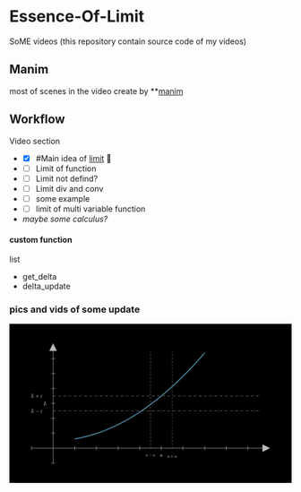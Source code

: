 # Essence-Of-Limit

SoME videos (this repository contain source code of my videos)

## Manim

most of scenes in the video create by **[manim](https://github.com/3b1b/manim)

## Workflow
Video section
- - [x] #Main idea of [limit](https://tutorial.math.lamar.edu/classes/calcI/defnoflimit.aspx) :tada:
- - [ ] Limit of function
- - [ ] Limit not defind?
- - [ ] Limit div and conv
- - [ ] some example
- - [ ] limit of multi variable function
- *maybe some calculus?*
#### custom function
list
- get_delta
- delta_update

### pics and vids of some update
![intro](https://github.com/thanniti/Essence-Of-Limit/blob/main/media/eof%20media%20pic%201.jpg)
